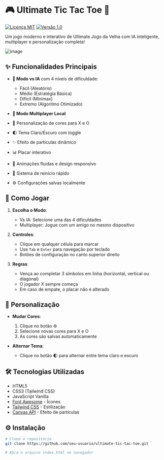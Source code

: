 # 🎮 Ultimate Tic Tac Toe 🌟

[![Licença MIT](https://img.shields.io/badge/Licença-MIT-blue.svg)](https://github.com/marcos-vcs/ultimate-tic-tac-toe/blob/main/LICENSE)
[![Versão 1.0](https://img.shields.io/badge/Versão-1.0-green.svg)](https://github.com/marcos-vcs/ultimate-tic-tac-toe)

Um jogo moderno e interativo de Ultimate Jogo da Velha com IA inteligente, multiplayer e personalização completa!

![image](https://github.com/user-attachments/assets/7811f4f0-72b9-4836-875a-1d9c370dd3fc)
 <!-- Adicione uma imagem real posteriormente -->

## ✨ Funcionalidades Principais

- **🤖 Modo vs IA** com 4 níveis de dificuldade:
  - Fácil (Aleatório)
  - Médio (Estratégia Básica)
  - Difícil (Minimax)
  - Extremo (Algoritmo Otimizado)
  
- **👥 Modo Multiplayer Local**
- 🎨 Personalização de cores para X e O
- 🌓 Tema Claro/Escuro com toggle
- ✨ Efeito de partículas dinâmico
- 📊 Placar interativo
- 🎉 Animações fluidas e design responsivo
- 🔄 Sistema de reinício rápido
- ⚙️ Configurações salvas localmente

## 🚀 Como Jogar

1. **Escolha o Modo**:
   - Vs IA: Selecione uma das 4 dificuldades
   - Multiplayer: Jogue com um amigo no mesmo dispositivo

2. **Controles**:
   - Clique em qualquer célula para marcar
   - Use `Tab` e `Enter` para navegação por teclado
   - Botões de configuração no canto superior direito

3. **Regras**:
   - Vença ao completar 3 símbolos em linha (horizontal, vertical ou diagonal)
   - O jogador X sempre começa
   - Em caso de empate, o placar não é alterado

## 🎨 Personalização

- **Mudar Cores**:
  1. Clique no botão ⚙️
  2. Selecione novas cores para X e O
  3. As cores são salvas automaticamente

- **Alternar Tema**:
  - Clique no botão 🌓 para alternar entre tema claro e escuro

## 🛠 Tecnologias Utilizadas

- HTML5
- CSS3 (Tailwind CSS)
- JavaScript Vanilla
- [Font Awesome](https://fontawesome.com) - Ícones
- [Tailwind CSS](https://tailwindcss.com) - Estilização
- [Canvas API](https://developer.mozilla.org/pt-BR/docs/Web/API/Canvas_API) - Efeito de partículas

## ⚙️ Instalação

```bash
# Clone o repositório
git clone https://github.com/seu-usuario/ultimate-tic-tac-toe.git

# Abra o arquivo index.html no navegador
